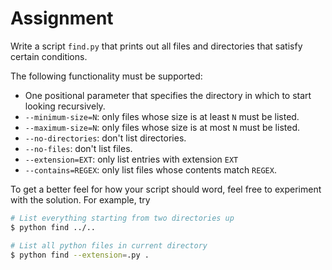 # Assignment

Write a script `find.py` that prints out all files and directories
that satisfy certain conditions.

The following functionality must be supported:

* One positional parameter that specifies the directory in which to start looking recursively.
* `--minimum-size=N`: only files whose size is at least `N` must be listed.
* `--maximum-size=N`: only files whose size is at most `N` must be listed.
* `--no-directories`: don't list directories.
* `--no-files`: don't list files.
* `--extension=EXT`: only list entries with extension `EXT`
* `--contains=REGEX`: only list files whose contents match `REGEX`.

To get a better feel for how your script should word, feel free
to experiment with the solution. For example, try

```bash
# List everything starting from two directories up
$ python find ../..

# List all python files in current directory
$ python find --extension=.py .
```
